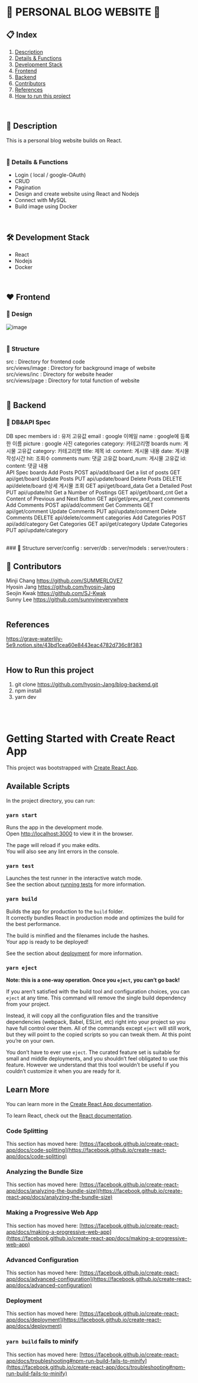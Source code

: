 # 🐳 PERSONAL BLOG WEBSITE 🐳

## 📋 Index
1. [Description](#description)  
2. [Details & Functions](#details-&-functions)  
3. [Development Stack](#development-stack)  
4. [Frontend](#frontend)  
5. [Backend](#backend)  
6. [Contributors](#contributors)  
7. [References](#references)  
8. [How to run this project](#how-to-run-this-project)  
<br>


## 📌 Description  
This is a personal blog website builds on React.  
<br>  
  
### 🔎 Details & Functions  
* Login ( local / google-OAuth)  
* CRUD  
* Pagination  
* Design and create website using React and Nodejs  
* Connect with MySQL  
* Build image using Docker  
<br>

## 🛠 Development Stack  
  
* React  
* Nodejs  
* Docker  
<br>  
  
## ❤️ Frontend  
  
###  🎨 Design  
![image](https://user-images.githubusercontent.com/81309465/131250903-9cd344d5-0880-49de-ac82-21678e5463d3.png)  
<br>

###  📁 Structure  
src : Directory for frontend code  
src/views/image : Directory for background image of website  
src/views/inc : Directory for website header  
src/views/page : Directory for total function of website  
<br>  
  
## 💙 Backend  

### 📄 DB&API Spec
DB spec
members
id : 유저 고유값
email : google 이메일
name : google에 등록한 이름
picture : google 사진
categories
category: 카테고리명
boards
num: 게시물 고유값
category: 카테고리명
title: 제목
id: 
content: 게시물 내용
date: 게시물 작성시간
hit: 조회수
comments
num: 댓글 고유값
board_num: 게시물 고유값
id: 
content: 댓글 내용
<br>
API Spec
boards
Add Posts
POST api/add/board
Get a list of posts
GET api/get/board
Update Posts
PUT api/update/board
Delete Posts
DELETE api/delete/board
상세 게시물 조회
GET api/get/board_data
Get a Detailed Post
PUT api/update/hit
Get a Number of Postings
GET api/get/board_cnt
Get a Content of Previous and Next Button
GET api/get/prev_and_next
comments
Add Comments
POST api/add/comment
Get Comments
GET api/get/comment
Update Comments
PUT api/update/comment
Delete Comments
DELETE api/delete/comment
categories
Add Categories
POST api/add/category
Get Categories
GET api/get/category
Update Categories
PUT api/update/category

<br>
###  📁 Structure  
server/config :  
server/db :  
server/models :  
server/routers :   

<br>

## 👸 Contributors  
Minji Chang  https://github.com/SUMMERLOVE7  
Hyosin Jang  https://github.com/hyosin-Jang  
Seojin Kwak  https://github.com/SJ-Kwak  
Sunny Lee  https://github.com/sunnyineverywhere  
<br>  
  
## References  
https://grave-waterlily-5e9.notion.site/43bd1cea60e8443eac4782d736c8f383  
<br>

## How to Run this project  
1. git clone https://github.com/hyosin-Jang/blog-backend.git  
2. npm install
3. yarn dev
<br>  
<br>  
  
# Getting Started with Create React App

This project was bootstrapped with [Create React App](https://github.com/facebook/create-react-app).

## Available Scripts

In the project directory, you can run:

### `yarn start`

Runs the app in the development mode.\
Open [http://localhost:3000](http://localhost:3000) to view it in the browser.

The page will reload if you make edits.\
You will also see any lint errors in the console.

### `yarn test`

Launches the test runner in the interactive watch mode.\
See the section about [running tests](https://facebook.github.io/create-react-app/docs/running-tests) for more information.

### `yarn build`

Builds the app for production to the `build` folder.\
It correctly bundles React in production mode and optimizes the build for the best performance.

The build is minified and the filenames include the hashes.\
Your app is ready to be deployed!

See the section about [deployment](https://facebook.github.io/create-react-app/docs/deployment) for more information.

### `yarn eject`

**Note: this is a one-way operation. Once you `eject`, you can’t go back!**

If you aren’t satisfied with the build tool and configuration choices, you can `eject` at any time. This command will remove the single build dependency from your project.

Instead, it will copy all the configuration files and the transitive dependencies (webpack, Babel, ESLint, etc) right into your project so you have full control over them. All of the commands except `eject` will still work, but they will point to the copied scripts so you can tweak them. At this point you’re on your own.

You don’t have to ever use `eject`. The curated feature set is suitable for small and middle deployments, and you shouldn’t feel obligated to use this feature. However we understand that this tool wouldn’t be useful if you couldn’t customize it when you are ready for it.

## Learn More

You can learn more in the [Create React App documentation](https://facebook.github.io/create-react-app/docs/getting-started).

To learn React, check out the [React documentation](https://reactjs.org/).

### Code Splitting

This section has moved here: [https://facebook.github.io/create-react-app/docs/code-splitting](https://facebook.github.io/create-react-app/docs/code-splitting)

### Analyzing the Bundle Size

This section has moved here: [https://facebook.github.io/create-react-app/docs/analyzing-the-bundle-size](https://facebook.github.io/create-react-app/docs/analyzing-the-bundle-size)

### Making a Progressive Web App

This section has moved here: [https://facebook.github.io/create-react-app/docs/making-a-progressive-web-app](https://facebook.github.io/create-react-app/docs/making-a-progressive-web-app)

### Advanced Configuration

This section has moved here: [https://facebook.github.io/create-react-app/docs/advanced-configuration](https://facebook.github.io/create-react-app/docs/advanced-configuration)

### Deployment

This section has moved here: [https://facebook.github.io/create-react-app/docs/deployment](https://facebook.github.io/create-react-app/docs/deployment)

### `yarn build` fails to minify

This section has moved here: [https://facebook.github.io/create-react-app/docs/troubleshooting#npm-run-build-fails-to-minify](https://facebook.github.io/create-react-app/docs/troubleshooting#npm-run-build-fails-to-minify)
